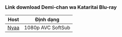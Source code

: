 ### **Link download Demi-chan wa Kataritai Blu-ray**

| Host          | Định dạng          |
| ------------- |:------------------:|
| [Nyaa](https://nyaa.si/view/2011089)    | 1080p AVC SoftSub |
